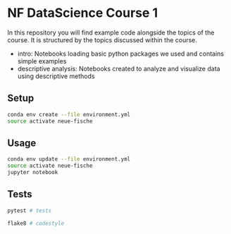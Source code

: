 # NF DataScience Course 1

In this repository you will find example code alongside the topics of the course. It is structured by the topics discussed within the course.

- intro: Notebooks loading basic python packages we used and contains simple examples
- descriptive analysis: Notebooks created to analyze and visualize data using descriptive methods

## Setup

```sh
conda env create --file environment.yml
source activate neue-fische
```

## Usage

```sh
conda env update --file environment.yml
source activate neue-fische
jupyter notebook
```

## Tests

```sh
pytest # tests
```

```sh
flake8 # codestyle
```
